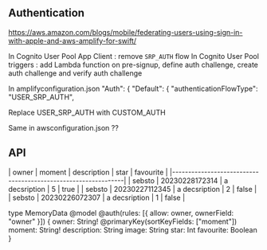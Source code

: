 ## Authentication 

https://aws.amazon.com/blogs/mobile/federating-users-using-sign-in-with-apple-and-aws-amplify-for-swift/

In Cognito User Pool App Client : remove `SRP_AUTH` flow 
In Cognito User Pool triggers : add Lambda function on pre-signup, define auth challenge, create auth challenge and verify auth challenge 
 
In amplifyconfiguration.json 
                "Auth": {
                    "Default": {
                        "authenticationFlowType": "USER_SRP_AUTH",
                        
Replace USER_SRP_AUTH with CUSTOM_AUTH

Same in awsconfiguration.json ??                   

## API 

|  owner  |  moment        |  description  | star  |  favourite |
|---------------------------------------------------------------|
|  sebsto | 20230228172314 | a decsription |  5    |  true      |
|  sebsto | 20230227112345 | a decsription |  2    |  false     |
|  sebsto | 20230226072307 | a decsription |  1    |  false     |



type MemoryData @model @auth(rules: [{ allow: owner, ownerField: "owner" }]) {
  owner: String! @primaryKey(sortKeyFields: ["moment"])
  moment: String!
  description: String
  image: String 
  star: Int
  favourite: Boolean
}

